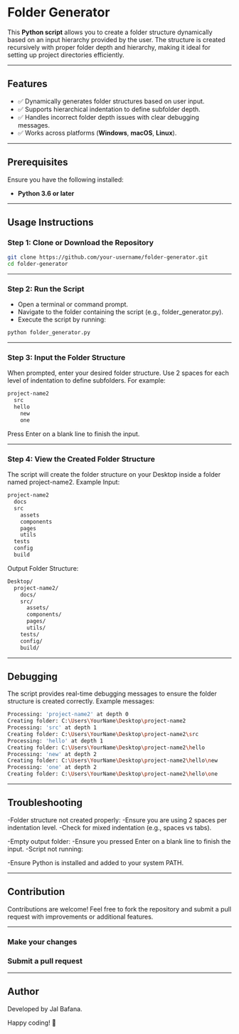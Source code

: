 # Folder Generator

This **Python script** allows you to create a folder structure dynamically based on an input hierarchy provided by the user. The structure is created recursively with proper folder depth and hierarchy, making it ideal for setting up project directories efficiently.

---

## Features

- ✅ Dynamically generates folder structures based on user input.
- ✅ Supports hierarchical indentation to define subfolder depth.
- ✅ Handles incorrect folder depth issues with clear debugging messages.
- ✅ Works across platforms (**Windows**, **macOS**, **Linux**).

---

## Prerequisites

Ensure you have the following installed:

- **Python 3.6 or later**

---

## Usage Instructions

### **Step 1: Clone or Download the Repository**

```bash
git clone https://github.com/your-username/folder-generator.git
cd folder-generator
```
---
### Step 2: Run the Script
- Open a terminal or command prompt.
- Navigate to the folder containing the script (e.g., folder_generator.py).
- Execute the script by running:
```bash
python folder_generator.py
```
---
### Step 3: Input the Folder Structure
When prompted, enter your desired folder structure. Use 2 spaces for each level of indentation to define subfolders. For example:
```bash
project-name2
  src
  hello
    new
    one
```
Press Enter on a blank line to finish the input.

---
### Step 4: View the Created Folder Structure
The script will create the folder structure on your Desktop inside a folder named project-name2.
Example
Input:
```bash
project-name2
  docs
  src
    assets
    components
    pages
    utils
  tests
  config
  build
```
Output Folder Structure:
```bash
Desktop/
  project-name2/
    docs/
    src/
      assets/
      components/
      pages/
      utils/
    tests/
    config/
    build/
```
---
## Debugging
The script provides real-time debugging messages to ensure the folder structure is created correctly. Example messages:
```bash
Processing: 'project-name2' at depth 0
Creating folder: C:\Users\YourName\Desktop\project-name2
Processing: 'src' at depth 1
Creating folder: C:\Users\YourName\Desktop\project-name2\src
Processing: 'hello' at depth 1
Creating folder: C:\Users\YourName\Desktop\project-name2\hello
Processing: 'new' at depth 2
Creating folder: C:\Users\YourName\Desktop\project-name2\hello\new
Processing: 'one' at depth 2
Creating folder: C:\Users\YourName\Desktop\project-name2\hello\one
```
---
## Troubleshooting
-Folder structure not created properly:
  -Ensure you are using 2 spaces per indentation level.
  -Check for mixed indentation (e.g., spaces vs tabs).

-Empty output folder:
  -Ensure you pressed Enter on a blank line to finish the input.
  -Script not running:

-Ensure Python is installed and added to your system PATH.

---
## Contribution
Contributions are welcome! Feel free to fork the repository and submit a pull request with improvements or additional features.

---
### Make your changes
### Submit a pull request
---
## Author
Developed by Jal Bafana.

Happy coding! 🚀
